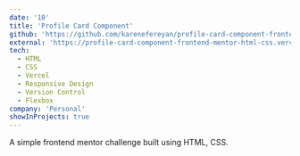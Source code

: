 ```yaml
---
date: '10'
title: 'Profile Card Component'
github: 'https://github.com/karenefereyan/profile-card-component-frontend-mentor-HTML-CSS'
external: 'https://profile-card-component-frontend-mentor-html-css.vercel.app/'
tech:
  - HTML
  - CSS
  - Vercel
  - Responsive Design
  - Version Control
  - Flexbox
company: 'Personal'
showInProjects: true
---
```


A simple frontend mentor challenge built using HTML, CSS.
